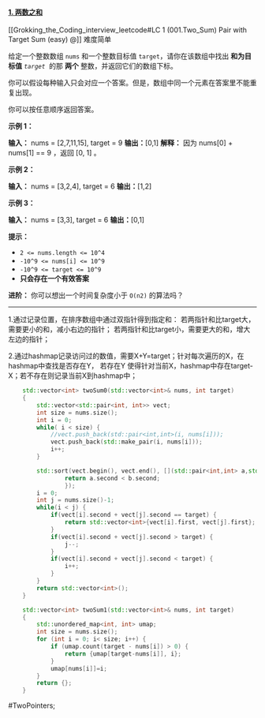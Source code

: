 
#### [1. 两数之和](https://leetcode.cn/problems/two-sum/)
[[Grokking_the_Coding_interview_leetcode#LC 1 (001.Two_Sum) Pair with Target Sum (easy) @]]
难度简单

给定一个整数数组 `nums` 和一个整数目标值 `target`，请你在该数组中找出 **和为目标值** _`target`_  的那 **两个** 整数，并返回它们的数组下标。

你可以假设每种输入只会对应一个答案。但是，数组中同一个元素在答案里不能重复出现。

你可以按任意顺序返回答案。

**示例 1：**

**输入：** nums = [2,7,11,15], target = 9
**输出：**[0,1]
**解释：** 因为 nums[0] + nums[1] == 9 ，返回 [0, 1] 。

**示例 2：**

**输入：** nums = [3,2,4], target = 6
**输出：**[1,2]

**示例 3：**

**输入：** nums = [3,3], target = 6
**输出：**[0,1]

**提示：**

-   `2 <= nums.length <= 10^4`
-   `-10^9 <= nums[i] <= 10^9`
-   `-10^9 <= target <= 10^9`
-   **只会存在一个有效答案**

**进阶：** 你可以想出一个时间复杂度小于 `O(n2)` 的算法吗？
---- ----
1.通过记录位置，在排序数组中通过双指针得到指定和：
若两指针和比target大，需要更小的和，减小右边的指针；
若两指针和比target小，需要更大的和，增大左边的指针；

2.通过hashmap记录访问过的数值，需要X+Y=target；针对每次遍历的X，在hashmap中查找是否存在Y，
若存在Y 使得针对当前X，hashmap中存在target-X；若不存在则记录当前X到hashmap中；
```cpp
    std::vector<int> twoSum0(std::vector<int>& nums, int target)
    {                                        
        std::vector<std::pair<int, int>> vect;
        int size = nums.size();              
        int i = 0;                           
        while( i < size) {                   
            //vect.push_back(std::pair<int,int>(i, nums[i]));
            vect.push_back(std::make_pair(i, nums[i]));
            i++;                             
        }                                    

        std::sort(vect.begin(), vect.end(), [](std::pair<int,int> a,std::pair<int,int> b){ 
                return a.second < b.second;
                });                          
        i = 0;                               
        int j = nums.size()-1;               
        while(i < j) {                       
            if(vect[i].second + vect[j].second == target) {
                return std::vector<int>{vect[i].first, vect[j].first};
            }                                
            if(vect[i].second + vect[j].second > target) {
                j--;                         
            }                                
            if(vect[i].second + vect[j].second < target) {
                i++;                         
            }                                
        }                                    
        return std::vector<int>();           
    }
```

```cpp
    std::vector<int> twoSum1(std::vector<int>& nums, int target)
    {
        std::unordered_map<int, int> umap;
        int size = nums.size();
        for (int i = 0; i< size; i++) {
            if (umap.count(target - nums[i]) > 0) {
                return {umap[target-nums[i]], i};
            }
            umap[nums[i]]=i;
        }
        return {};
    }
```
#TwoPointers;
